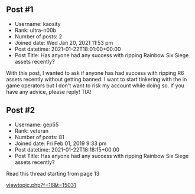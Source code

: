 ## Post #1
- Username: kaosity
- Rank: ultra-n00b
- Number of posts: 2
- Joined date: Wed Jan 20, 2021 11:53 pm
- Post datetime: 2021-01-22T18:01:00+00:00
- Post Title: Has anyone had any success with ripping Rainbow Six Siege assets recently?

With this post, I wanted to ask if anyone has had success with ripping R6 assets recently without getting banned. I want to start tinkering with the in game operators but I don't want to risk my account while doing so. If you have any advice, please reply! TIA!
## Post #2
- Username: gep55
- Rank: veteran
- Number of posts: 81
- Joined date: Fri Feb 01, 2019 9:33 pm
- Post datetime: 2021-01-22T18:18:15+00:00
- Post Title: Has anyone had any success with ripping Rainbow Six Siege assets recently?

Read this thread starting from page 13

[viewtopic.php?f=16&t=15031](https://forum.xentax.com/viewtopic.php?f=16&t=15031)
